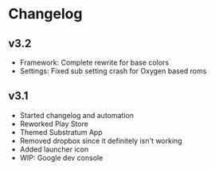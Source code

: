 # Changelog

## v3.2
* Framework: Complete rewrite for base colors
* Settings: Fixed sub setting crash for Oxygen based roms

## v3.1
* Started changelog and automation
* Reworked Play Store
* Themed Substratum App
* Removed dropbox since it definitely isn't working
* Added launcher icon
* WIP: Google dev console
